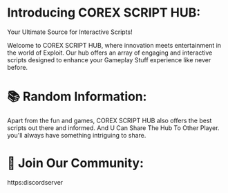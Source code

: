 # Introducing COREX SCRIPT HUB:
Your Ultimate Source for Interactive Scripts!

Welcome to COREX SCRIPT HUB, where innovation meets entertainment in the world of Exploit. Our hub offers an array of engaging and interactive scripts designed to enhance your Gameplay Stuff experience like never before.

# 📚 Random Information:
Apart from the fun and games, COREX SCRIPT HUB also offers the best scripts out there and informed. And U Can Share The Hub To Other Player. you'll always have something intriguing to share.

# 📢 Join Our Community:
https:discordserver
